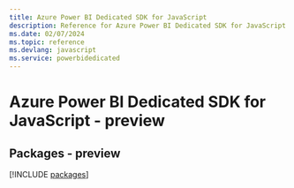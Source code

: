 ```yaml
---
title: Azure Power BI Dedicated SDK for JavaScript
description: Reference for Azure Power BI Dedicated SDK for JavaScript
ms.date: 02/07/2024
ms.topic: reference
ms.devlang: javascript
ms.service: powerbidedicated
---
```

# Azure Power BI Dedicated SDK for JavaScript - preview
## Packages - preview
[!INCLUDE [packages](power-bi-dedicated-index.md)]